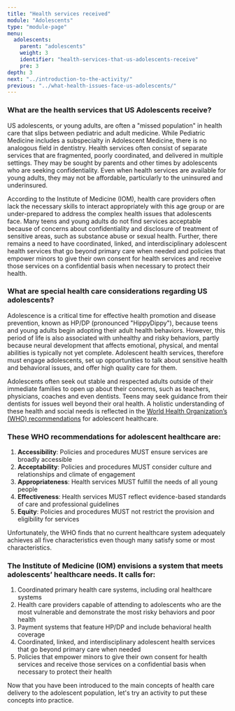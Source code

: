 ```yaml
---
title: "Health services received"
module: "Adolescents"
type: "module-page"
menu:
  adolescents:
    parent: "adolescents"
    weight: 3
    identifier: "health-services-that-us-adolescents-receive"
    pre: 3
depth: 3
next: "../introduction-to-the-activity/"
previous: "../what-health-issues-face-us-adolescents/"
---
```

<h3>What are the health services that US Adolescents receive?</h3><div class="pageblock"><p>US adolescents, or young adults, are often a "missed population" in health care that slips between pediatric and adult medicine. While Pediatric Medicine includes a subspecialty in Adolescent Medicine, there is no analogous field in dentistry. Health services often consist of separate services that are fragmented, poorly coordinated, and delivered in multiple settings. They may be sought by parents and other times by adolescents who are seeking confidentiality. Even when health services are available for young adults, they may not be affordable, particularly to the uninsured and underinsured.</p>
<p>According to the Institute of Medicine (IOM), health care providers often lack the necessary skills to interact appropriately with this age group or are under-prepared to address the complex health issues that adolescents face. Many teens and young adults do not find services acceptable because of concerns about confidentiality and disclosure of treatment of sensitive areas, such as substance abuse or sexual health. Further, there remains a need to have coordinated, linked, and interdisciplinary adolescent health services that go beyond primary care when needed and policies that empower minors to give their own consent for health services and receive those services on a confidential basis when necessary to protect their health.</p>
</div><h3>What are special health care considerations regarding US adolescents?</h3><div class="pageblock"><p>Adolescence is a critical time for effective health promotion and disease prevention, known as HP/DP (pronounced "HippyDippy"), because teens and young adults begin adopting their adult health behaviors. However, this period of life is also associated with unhealthy and risky behaviors, partly because neural development that affects emotional, physical, and mental abilities is typically not yet complete. Adolescent health services, therefore must engage adolescents, set up opportunities to talk about sensitive health and behavioral issues, and offer high quality care for them.</p>
<p>Adolescents often seek out stable and respected adults outside of their immediate families to open up about their concerns, such as teachers, physicians, coaches and even dentists. Teens may seek guidance from their dentists for issues well beyond their oral health. A holistic understanding of these health and social needs is reflected in the <a href="http://www.who.int/maternal_child_adolescent/topics/adolescence/health_services/en/index.html" target="_blank">World Health Organization’s (WHO) recommendations</a> for adolescent healthcare.</p>
</div><h3>These WHO recommendations for adolescent healthcare are:</h3><div class="pageblock"><ol>
<li><strong>Accessibility</strong>: Policies and procedures MUST ensure services are broadly accessible</li>
<li><strong>Acceptability</strong>: Policies and procedures MUST consider culture and relationships and climate of engagement</li>
<li><strong>Appropriateness</strong>: Health services MUST fulfill the needs of all young people</li>
<li><strong>Effectiveness</strong>: Health services MUST reflect evidence-based standards of care and professional guidelines</li>
<li><strong>Equity</strong>: Policies and procedures MUST not restrict the provision and eligibility for services</li>
</ol>
<p>Unfortunately, the WHO finds that no current healthcare system adequately achieves all five characteristics even though many satisfy some or most characteristics.</p>
</div><h3>The Institute of Medicine (IOM) envisions a system that meets adolescents’ healthcare needs. It calls for:</h3><div class="pageblock"><ol>
<li>Coordinated primary health care systems, including oral healthcare systems</li>
<li>Health care providers capable of attending to adolescents who are the most vulnerable and demonstrate the most risky behaviors and poor health</li>
<li>Payment systems that feature HP/DP and include behavioral health coverage</li>
<li>Coordinated, linked, and interdisciplinary adolescent health services that go beyond primary care when needed</li>
<li>Policies that empower minors to give their own consent for health services and receive those services on a confidential basis when necessary to protect their health</li>
</ol>
</div><div class="pageblock"><p>Now that you have been introduced to the main concepts of health care delivery to the adolescent population, let's try an activity to put these concepts into practice. </p>
</div>